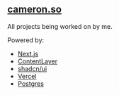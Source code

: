 ## [cameron.so](https://cameron.so)

All projects being worked on by me.

Powered by:

- [Next.js](https://nextjs.org/)
- [ContentLayer](https://contentlayer.dev/)
- [shadcn/ui](https://ui.shadcn.com)
- [Vercel](https://vercel.com)
- [Postgres](https://vercel.com/docs/storage/vercel-postgres/sdk)
